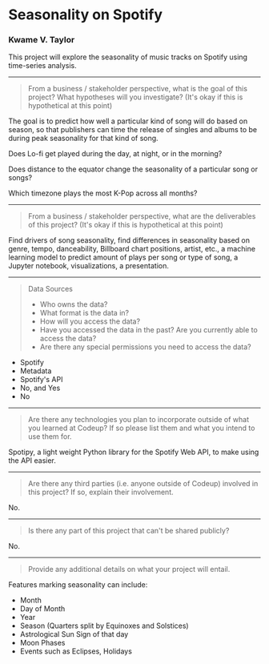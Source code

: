 # Seasonality on Spotify
### Kwame V. Taylor

This project will explore the seasonality of music tracks on Spotify using time-series analysis.

---

> From a business / stakeholder perspective, what is the goal of this project? What hypotheses will you investigate? (It's okay if this is hypothetical at this point)

The goal is to predict how well a particular kind of song will do based on season, so that publishers can time the release of singles and albums to be during peak seasonality for that kind of song.

Does Lo-fi get played during the day, at night, or in the morning?

Does distance to the equator change the seasonality of a particular song or songs?

Which timezone plays the most K-Pop across all months?

---

> From a business / stakeholder perspective, what are the deliverables of this project? (It's okay if this is hypothetical at this point)

Find drivers of song seasonality, find differences in seasonality based on genre, tempo, danceability, Billboard chart positions, artist, etc., a machine learning model to predict amount of plays per song or type of song, a Jupyter notebook, visualizations, a presentation.

---

> Data Sources
> - Who owns the data?
> - What format is the data in?
> - How will you access the data?
> - Have you accessed the data in the past? Are you currently able to access the data?
> - Are there any special permissions you need to access the data?

- Spotify
- Metadata
- Spotify's API
- No, and Yes
- No

---

> Are there any technologies you plan to incorporate outside of what you learned at Codeup? If so please list them and what you intend to use them for.

Spotipy, a light weight Python library for the Spotify Web API, to make using the API easier.

---

> Are there any third parties (i.e. anyone outside of Codeup) involved in this project? If so, explain their involvement.

No.

---

> Is there any part of this project that can't be shared publicly?

No.

---

> Provide any additional details on what your project will entail.

Features marking seasonality can include:
 * Month
 * Day of Month
 * Year
 * Season (Quarters split by Equinoxes and Solstices)
 * Astrological Sun Sign of that day
 * Moon Phases
 * Events such as Eclipses, Holidays
